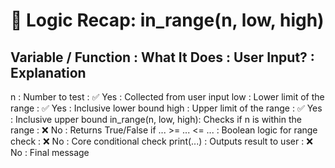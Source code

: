 # 🧠 Logic Recap: in_range(n, low, high)

Variable / Function   : What It Does                        : User Input? : Explanation
------------------------------------------------------------------------------------------
n                     : Number to test                      : ✅ Yes       : Collected from user input
low                   : Lower limit of the range            : ✅ Yes       : Inclusive lower bound
high                  : Upper limit of the range            : ✅ Yes       : Inclusive upper bound
in_range(n, low, high): Checks if n is within the range     : ❌ No        : Returns True/False
if ... >= ... <= ...  : Boolean logic for range check       : ❌ No        : Core conditional check
print(...)            : Outputs result to user              : ❌ No        : Final message
